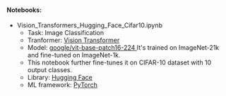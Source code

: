 #### Notebooks:
* Vision_Transformers_Hugging_Face_Cifar10.ipynb
  - Task: Image Classification
  - Tranformer: [Vision Transformer](https://arxiv.org/abs/2010.11929)
  - Model: [google/vit-base-patch16-224 ](https://huggingface.co/google/vit-base-patch16-224) It's trained on ImageNet-21k and fine-tuned on ImageNet-1k.
  - This notebook further fine-tunes it on CIFAR-10 dataset with 10 output classes.
  - Library: [Hugging Face](https://huggingface.co/)
  - ML framework: [PyTorch](https://pytorch.org/)
